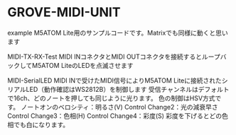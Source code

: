 # GROVE-MIDI-UNIT
 
example
M5ATOM Lite用のサンプルコードです。Matrixでも同様に動くと思います

MIDI-TX-RX-Test
MIDI INコネクタとMIDI OUTコネクタを接続するとループバックしてM5ATOM LiteのLEDを点滅させます

MIDI-SerialLED
MIDI INで受けたMIDI信号によりM5ATOM Liteに接続されたシリアルLED（動作確認はWS2812B）を制御します
受信チャンネルはデフォルトで16ch、どのノートを押しても同じように光ります。
色の制御はHSV方式です。
ノートオンのベロシティ：明るさ(V)
Control Change2：光の減衰早さ
Control Change3：色相(H)
Control Change4：彩度(S)
彩度を下げるとどの色相でも白になります。